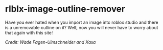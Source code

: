 # rlblx-image-outline-remover

Have you ever hated when you import an image into roblox studio and there is a unremovable outline on it? Well, now you will never have to worry about that again with this site!

*Credit: Wade Fagen-Ulmschneider and Xaxa*
